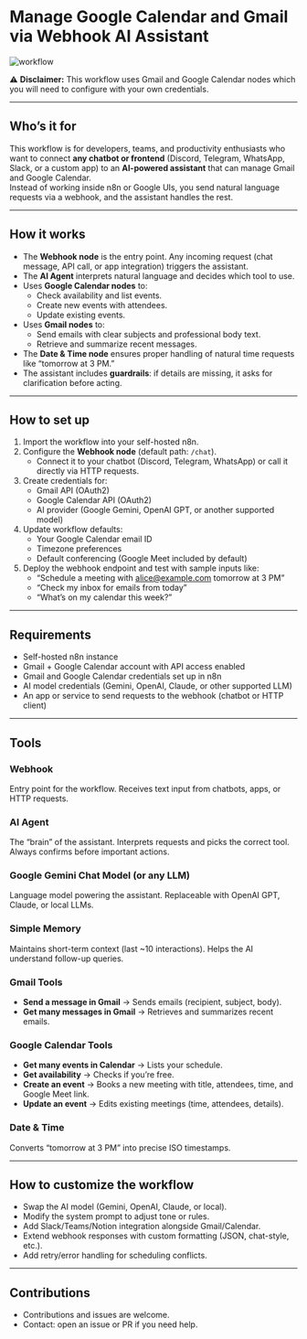 # Manage Google Calendar and Gmail via Webhook AI Assistant

![workflow](https://n8niostorageaccount.blob.core.windows.net/n8nio-strapi-blobs-prod/assets/Screenshot_2025_09_02_173202_fd39864888.png)
 
⚠️ **Disclaimer:** This workflow uses Gmail and Google Calendar nodes which you will need to configure with your own credentials.  

---

## Who’s it for  
This workflow is for developers, teams, and productivity enthusiasts who want to connect **any chatbot or frontend** (Discord, Telegram, WhatsApp, Slack, or a custom app) to an **AI-powered assistant** that can manage Gmail and Google Calendar.  
Instead of working inside n8n or Google UIs, you send natural language requests via a webhook, and the assistant handles the rest.  

---

## How it works  
- The **Webhook node** is the entry point. Any incoming request (chat message, API call, or app integration) triggers the assistant.  
- The **AI Agent** interprets natural language and decides which tool to use.  
- Uses **Google Calendar nodes** to:  
  - Check availability and list events.  
  - Create new events with attendees.  
  - Update existing events.  
- Uses **Gmail nodes** to:  
  - Send emails with clear subjects and professional body text.  
  - Retrieve and summarize recent messages.  
- The **Date & Time node** ensures proper handling of natural time requests like “tomorrow at 3 PM.”  
- The assistant includes **guardrails**: if details are missing, it asks for clarification before acting.  

---

## How to set up  
1. Import the workflow into your self-hosted n8n.  
2. Configure the **Webhook node** (default path: `/chat`).  
   - Connect it to your chatbot (Discord, Telegram, WhatsApp) or call it directly via HTTP requests.  
3. Create credentials for:  
   - Gmail API (OAuth2)  
   - Google Calendar API (OAuth2)  
   - AI provider (Google Gemini, OpenAI GPT, or another supported model)  
4. Update workflow defaults:  
   - Your Google Calendar email ID  
   - Timezone preferences  
   - Default conferencing (Google Meet included by default)  
5. Deploy the webhook endpoint and test with sample inputs like:  
   - “Schedule a meeting with alice@example.com tomorrow at 3 PM”  
   - “Check my inbox for emails from today”  
   - “What’s on my calendar this week?”  

---

## Requirements  
- Self-hosted n8n instance  
- Gmail + Google Calendar account with API access enabled  
- Gmail and Google Calendar credentials set up in n8n  
- AI model credentials (Gemini, OpenAI, Claude, or other supported LLM)  
- An app or service to send requests to the webhook (chatbot or HTTP client)  

---

## Tools

### Webhook  
Entry point for the workflow. Receives text input from chatbots, apps, or HTTP requests.  

### AI Agent  
The “brain” of the assistant. Interprets requests and picks the correct tool. Always confirms before important actions.  

### Google Gemini Chat Model (or any LLM)  
Language model powering the assistant. Replaceable with OpenAI GPT, Claude, or local LLMs.  

### Simple Memory  
Maintains short-term context (last ~10 interactions). Helps the AI understand follow-up queries.  

### Gmail Tools  
- **Send a message in Gmail** → Sends emails (recipient, subject, body).  
- **Get many messages in Gmail** → Retrieves and summarizes recent emails.  

### Google Calendar Tools  
- **Get many events in Calendar** → Lists your schedule.  
- **Get availability** → Checks if you’re free.  
- **Create an event** → Books a new meeting with title, attendees, time, and Google Meet link.  
- **Update an event** → Edits existing meetings (time, attendees, details).  

### Date & Time  
Converts “tomorrow at 3 PM” into precise ISO timestamps.  

---

## How to customize the workflow  
- Swap the AI model (Gemini, OpenAI, Claude, or local).  
- Modify the system prompt to adjust tone or rules.  
- Add Slack/Teams/Notion integration alongside Gmail/Calendar.  
- Extend webhook responses with custom formatting (JSON, chat-style, etc.).  
- Add retry/error handling for scheduling conflicts.  

---

## Contributions  
- Contributions and issues are welcome.  
- Contact: open an issue or PR if you need help.  

